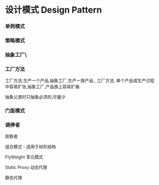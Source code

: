 # 设计模式 Design Pattern

### 单例模式

### 策略模式

### 抽象工厂\

### 工厂方法

工厂方法,生产一个产品,抽象工厂,生产一族产品 , 工厂方法, 单个产品或生产过程中容易扩张,抽象工厂,产品族上容易扩展. 

抽象父类时只抽象必须的,尽量少

### 门面模式

### 调停者



观察者



组合模式 - 适用于树形结构



FlyWeight 享元模式

Static Proxy 动态代理

静态代理

